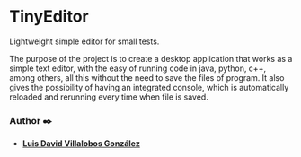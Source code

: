 # TinyEditor
Lightweight simple editor for small tests.

The purpose of the project is to create a desktop application that works as a simple text editor, 
with the easy of running code in java, python, c++, among others, all this without the need to 
save the files of program. It also gives the possibility of having an integrated console, which 
is automatically reloaded and rerunning every time when file is saved.

### Author ✒️
* **[Luis David Villalobos González](https://github.com/DavidVillalobos)** 

